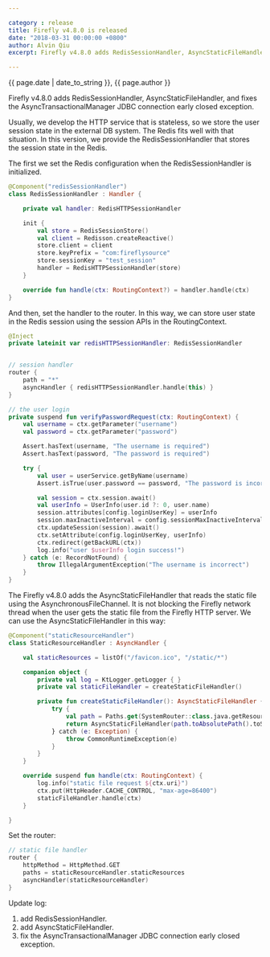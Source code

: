 ```yaml
---

category : release
title: Firefly v4.8.0 is released
date: "2018-03-31 00:00:00 +0800"
author: Alvin Qiu
excerpt: Firefly v4.8.0 adds RedisSessionHandler, AsyncStaticFileHandler, and fixes the AsyncTransactionalManager JDBC connection early closed exception.  Please click view all to see the details.  

---
```

<p class="text-muted"> {{ page.date | date_to_string }}, {{ page.author }}</p>

Firefly v4.8.0 adds RedisSessionHandler, AsyncStaticFileHandler, and fixes the AsyncTransactionalManager JDBC connection early closed exception.  

Usually, we develop the HTTP service that is stateless, so we store the user session state in the external DB system. The Redis fits well with that situation. In this version, we provide the RedisSessionHandler that stores the session state in the Redis.  

The first we set the Redis configuration when the RedisSessionHandler is initialized.
```kotlin
@Component("redisSessionHandler")
class RedisSessionHandler : Handler {

    private val handler: RedisHTTPSessionHandler

    init {
        val store = RedisSessionStore()
        val client = Redisson.createReactive()
        store.client = client
        store.keyPrefix = "com:fireflysource"
        store.sessionKey = "test_session"
        handler = RedisHTTPSessionHandler(store)
    }

    override fun handle(ctx: RoutingContext?) = handler.handle(ctx)
}
```

And then, set the handler to the router. In this way, we can store user state in the Redis session using the session APIs in the RoutingContext.
```kotlin
@Inject
private lateinit var redisHTTPSessionHandler: RedisSessionHandler


// session handler
router {
    path = "*"
    asyncHandler { redisHTTPSessionHandler.handle(this) }
}

// the user login
private suspend fun verifyPasswordRequest(ctx: RoutingContext) {
    val username = ctx.getParameter("username")
    val password = ctx.getParameter("password")

    Assert.hasText(username, "The username is required")
    Assert.hasText(password, "The password is required")

    try {
        val user = userService.getByName(username)
        Assert.isTrue(user.password == password, "The password is incorrect")

        val session = ctx.session.await()
        val userInfo = UserInfo(user.id ?: 0, user.name)
        session.attributes[config.loginUserKey] = userInfo
        session.maxInactiveInterval = config.sessionMaxInactiveInterval
        ctx.updateSession(session).await()
        ctx.setAttribute(config.loginUserKey, userInfo)
        ctx.redirect(getBackURL(ctx))
        log.info("user $userInfo login success!")
    } catch (e: RecordNotFound) {
        throw IllegalArgumentException("The username is incorrect")
    }
}
```

The Firefly v4.8.0 adds the AsyncStaticFileHandler that reads the static file using the AsynchronousFileChannel. It is not blocking the Firefly network thread when the user gets the static file from the Firefly HTTP server. We can use the AsyncStaticFileHandler in this way:
```kotlin
@Component("staticResourceHandler")
class StaticResourceHandler : AsyncHandler {

    val staticResources = listOf("/favicon.ico", "/static/*")

    companion object {
        private val log = KtLogger.getLogger { }
        private val staticFileHandler = createStaticFileHandler()

        private fun createStaticFileHandler(): AsyncStaticFileHandler {
            try {
                val path = Paths.get(SystemRouter::class.java.getResource("/").toURI())
                return AsyncStaticFileHandler(path.toAbsolutePath().toString(), 16 * 1024, true)
            } catch (e: Exception) {
                throw CommonRuntimeException(e)
            }
        }
    }

    override suspend fun handle(ctx: RoutingContext) {
        log.info("static file request ${ctx.uri}")
        ctx.put(HttpHeader.CACHE_CONTROL, "max-age=86400")
        staticFileHandler.handle(ctx)
    }

}
```

Set the router:
```kotlin
// static file handler
router {
    httpMethod = HttpMethod.GET
    paths = staticResourceHandler.staticResources
    asyncHandler(staticResourceHandler)
}
```

Update log:
1. add RedisSessionHandler.
2. add AsyncStaticFileHandler.
3. fix the AsyncTransactionalManager JDBC connection early closed exception.
